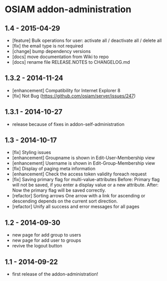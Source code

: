 # OSIAM addon-administration

## 1.4 - 2015-04-29

- [feature] Bulk operations for user: activate all / deactivate all / delete all
- [fix] the email type is not required
- [change] bump dependency versions
- [docs] move documentation from Wiki to repo
- [docs] rename file RELEASE.NOTES to CHANGELOG.md

## 1.3.2 - 2014-11-24
- [enhancement] Compatibility for Internet Explorer 8
- [fix] Not Bug (https://github.com/osiam/server/issues/247)

## 1.3.1 - 2014-10-27
- release because of fixes in addon-self-administration

## 1.3 - 2014-10-17
- [fix] Styling issues
- [enhancement] Groupname is shown in Edit-User-Membership view
- [enhancement] Username is shown in Edit-Group-Membership view
- [fix] Display of paging meta information
- [enhancement] Check the access token validity foreach request
- [fix] Saving primary flag for multi-value-attributes
  Before: Primary flag will not be saved, if you enter a display value or a new attribute.
  After: Now the primary flag will be saved correctly.
- [refactor] Sorting arrows
  One arrow with a link for ascending or descending depends on the current sort direction.
- [refactor] Unify all success and error messages for all pages

## 1.2 - 2014-09-30
- new page for add group to users
- new page for add user to groups
- revive the logout button

## 1.1 - 2014-09-22
- first release of the addon-administration!

